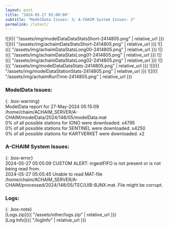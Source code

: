 ```yaml
---
layout: post
title: "2024-05-27 05:00:00"
subtitle: "ModelData Issues: 3; A-CHAIM System Issues: 2"
permalink: /latest/
---
```


![]({{ "/assets/img/modelDataDataStatsShort-2414805.png" | relative_url }})
![]({{ "/assets/img/achaimDataStatsShort-2414805.png" | relative_url }})
![]({{ "/assets/img/achaimDataStatsLong00-2414805.png" | relative_url }})
![]({{ "/assets/img/achaimDataStatsLong01-2414805.png" | relative_url }})
![]({{ "/assets/img/achaimDataStatsLong02-2414805.png" | relative_url }})
![]({{ "/assets/img/modelDataDataStats-2414805.png" | relative_url }})
![]({{ "/assets/img/modelDataStationStats-2414805.png" | relative_url }})
![]({{ "/assets/img/achaimRunTime-2414805.png" | relative_url }})


### ModelData Issues:  
  
{: .box-warning}  
 ModelData report for 27-May-2024 05:15:09   
 /home/chaim/ACHAIM_SERVER/A-CHAIM/modelData/2024/148/05/modelData.mat   
 0% of all possible stations for IONO were downloaded. x4795   
 0% of all possible stations for SENTINEL were downloaded. x4250   
 0% of all possible stations for KARTVERKET were downloaded. x2   
  
### A-CHAIM System Issues:  
  
{: .box-error}  
2024-05-27 05:05:09 CUSTOM ALERT: ingestFIFO is not present or is not being read from.  
2024-05-27 05:05:45 Unable to read MAT-file /home/chaim/ACHAIM_SERVER/A-CHAIM/processed/2024/148/05/TEC/UIB-BJNX.mat. File might be corrupt.  

### Logs:  
  
{: .box-note}  
[Logs.zip]({{ "/assets/other/logs.zip" | relative_url }})  
[Log Info]({{ "/logInfo" | relative_url }})  
